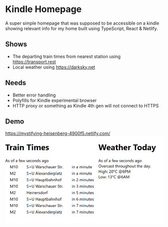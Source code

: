 # Kindle Homepage

A super simple homepage that was supposed to be accessible on a kindle showing relevant info for my home built using TypeScript, React & Netlify.

## Shows

- The departing train times from nearest station using https://transport.rest
- Local weather using https://darksky.net

## Needs

- Better error handling
- Polyfills for Kindle experimental browser
- HTTP proxy or something as Kindle 4th gen will not connect to HTTPS

## Demo
https://mystifying-heisenberg-4900f5.netlify.com/
![Screenshot of demo page](/docs/images/screenshot.png)
